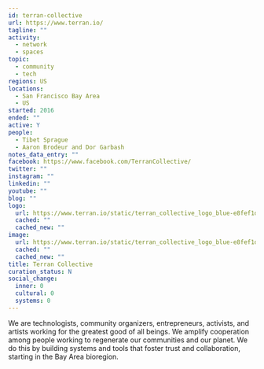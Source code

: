 ```yaml
---
id: terran-collective
url: https://www.terran.io/
tagline: ""
activity:
  - network
  - spaces
topic:
  - community
  - tech
regions: US
locations:
  - San Francisco Bay Area
  - US
started: 2016
ended: ""
active: Y
people:
  - Tibet Sprague
  - Aaron Brodeur and Dor Garbash
notes_data_entry: ""
facebook: https://www.facebook.com/TerranCollective/
twitter: ""
instagram: ""
linkedin: ""
youtube: ""
blog: ""
logo:
  url: https://www.terran.io/static/terran_collective_logo_blue-e8fef1da3d88b0b5eb9feebab7f012c0.svg
  cached: ""
  cached_new: ""
image:
  url: https://www.terran.io/static/terran_collective_logo_blue-e8fef1da3d88b0b5eb9feebab7f012c0.svg
  cached: ""
  cached_new: ""
title: Terran Collective
curation_status: N
social_change:
  inner: 0
  cultural: 0
  systems: 0
---
```


We are technologists, community organizers, entrepreneurs, activists, and artists working for the greatest good of all beings. We amplify cooperation among people working to regenerate our communities and our planet. We do this by building systems and tools that foster trust and collaboration, starting in the Bay Area bioregion.
